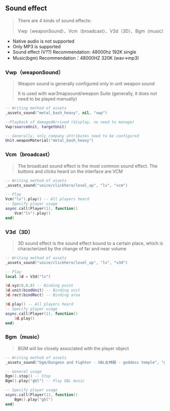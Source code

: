 ## Sound effect

> There are 4 kinds of sound effects:
>
> Vwp（weaponSound）、Vcm（broadcast）、V3d（3D）、Bgm（music）

* Native audio is not supported
* Only MP3 is supported
* Sound effect (V??) Recommendation: 48000hz 192K single
* Music(bgm) Recommendation：48000HZ 320K (wav->mp3)

### Vwp（weaponSound）

> Weapon sound is generally configured only in unit weapon sound
>
> It is used with war3mapsound/weapon Suite (generally, it does not need to be played manually)

```lua
-- Writing method of assets
_assets_sound("metal_bash_heavy", nil, "vwp")

--Playback of damagedArrived (display, no need to manage)
Vwp(sourceUnit, targetUnit)

-- Generally, only company attributes need to be configured
Unit.weaponMaterial("metal_bash_heavy")
```

### Vcm（broadcast）

> The broadcast sound effect is the most common sound effect. The buttons and clicks heard on the interface are VCM

```lua
-- Writing method of assets
_assets_sound("voice/clickhero/level_up", "lv", "vcm")

-- Play
Vcm("lv").play() -- All players heard
-- Specify player usage
async.call(Player(1), function()
    Vcm("lv").play()
end)
```

### V3d（3D）

> 3D sound effect is the sound effect bound to a certain place, which is characterized by the change of far and near volume

```lua
-- Writing method of assets
_assets_sound("voice/clickhero/level_up", "lv", "v3d")

-- Play
local 3d = V3d("lv")

3d.xyz(0,0,0) -- Binding point
3d.unit(bindUnit) -- Binding unit
3d.rect(bindRect) -- Binding area

3d.play() -- All players heard
-- Specify player usage
async.call(Player(1), function()
    3d.play()
end)
```

### Bgm（music）

> BGM will be closely associated with the player object

```lua
-- Writing method of assets
_assets_sound("bgm/Dungeon and Fighter - GBL女神殿 - goddess temple", "gbl", "bgm")

-- General usage
Bgm().stop() -- Stop
Bgm().play("gbl") -- Play GBL music

-- Specify player usage
async.call(Player(1), function()
    Bgm().play("gbl")
end)
```


